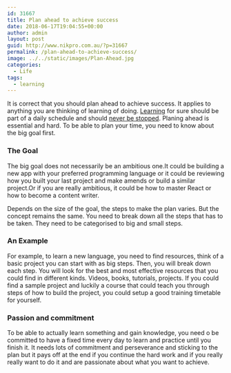 ```yaml
---
id: 31667
title: Plan ahead to achieve success
date: 2018-06-17T19:04:55+00:00
author: admin
layout: post
guid: http://www.nikpro.com.au/?p=31667
permalink: /plan-ahead-to-achieve-success/
image: ../../static/images/Plan-Ahead.jpg
categories:
  - Life
tags:
  - learning
---
```

It is correct that you should plan ahead to achieve success. It applies to anything you are thinking of learning of doing. [Learning](http://www.nikpro.com.au/no-matter-what-happens-never-stop-learning/) for sure should be part of a daily schedule and should [never be stopped](http://www.nikpro.com.au/no-matter-what-happens-never-stop-learning/). Planing ahead is essential and hard. To be able to plan your time, you need to know about the big goal first.

### The Goal

The big goal does not necessarily be an ambitious one.It could be building a new app with your preferred programming language or it could be reviewing how you built your last project and make amends or build a similar project.Or if you are really ambitious, it could be how to master React or how to become a content writer. 

Depends on the size of the goal, the steps to make the plan varies. But the concept remains the same. You need to break down all the steps that has to be taken. They need to be categorised to big and small steps.

### An Example

For example, to learn a new language, you need to find resources, think of a basic project you can start with as big steps. Then, you will break down each step. You will look for the best and most effective resources that you could find in different kinds. Videos, books, tutorials, projects. If you could find a sample project and luckily a course that could teach you through steps of how to build the project, you could setup a good training timetable for yourself. 

### Passion and commitment

To be able to actually learn something and gain knowledge, you need o be committed to have a fixed time every day to learn and practice until you finish it. It needs lots of commitment and perseverance and sticking to the plan but it pays off at the end if you continue the hard work and if you really really want to do it and are passionate about what you want to achieve.

&nbsp;
